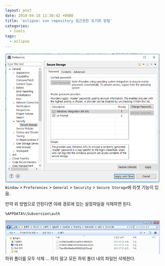 ```yaml
---
layout: post
date: 2018-04-18 11:30:42 +0900
title: 'eclipse: svn repository 접근권한 초기화 방법'
categories:
  - tools
tags:
  - eclipse
---
```


![](/images/svn-pswd-reset-1.png)
`Window` > `Preferences` > `General` > `Security` > `Secure Storage`에 리셋 기능이 있음.

만약 위 방법으로 안된다면 아래 경로에 있는 설정파일을 삭제하면 된다.
```
%APPDATA%\Subversion\auth
```
![](/images/svn-pswd-reset-2.png)
하위 폴더를 모두 삭제 ... 하지 말고 모든 하위 폴더 내의 파일만 삭제한다.
